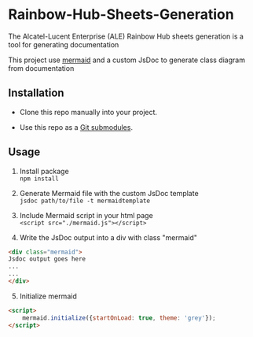 # Rainbow-Hub-Sheets-Generation
The Alcatel-Lucent Enterprise (ALE) Rainbow Hub sheets generation is a tool for generating documentation

This project use [mermaid](https://github.com/knsv/mermaid) and a custom JsDoc to generate class diagram from documentation
## Installation

  * Clone this repo manually into your project.
 
  * Use this repo as a [Git submodules](https://git-scm.com/docs/git-submodule).

## Usage

1. Install package  
```npm install```

2. Generate Mermaid file with the custom JsDoc template  
```jsdoc path/to/file -t mermaidtemplate```

3. Include Mermaid script in your html page  
```<script src="./mermaid.js"></script>```

4. Write the JsDoc output into a div with class "mermaid"  
```html
<div class="mermaid">
Jsdoc output goes here
...
...
</div>
```

5. Initialize mermaid  
```html
<script>
    mermaid.initialize({startOnLoad: true, theme: 'grey'});
</script>
```